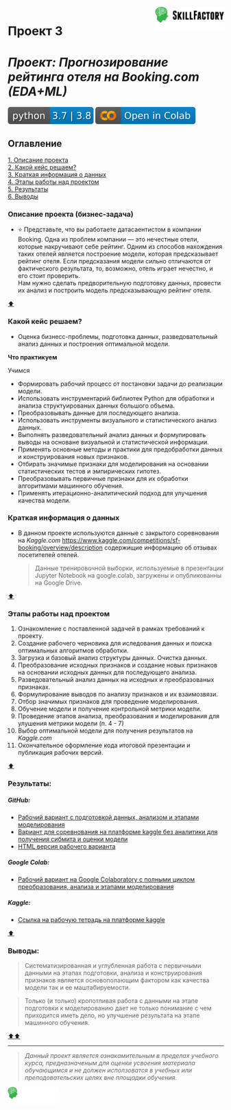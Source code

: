 
<a href="https://skillfactory.ru/">
    <img src="https://raw.githubusercontent.com/dhegl/sf_ds/64c052f95af5d042844ed56f765c2cbb566d1680/main/static/medium.svg" alt="Онлайн-школа SkillFactory" width="160px" align="right" />
</a>

# Проект 3

# *Проект: Прогнозирование рейтинга отеля на Booking.com (EDA+ML)*

![Pithon 3.7 | 3.8](https://raw.githubusercontent.com/dhegl/sf_ds/5b85790c20deade02175e1651ec2a0b580117907/main/static/python_3.7-3.8.svg)
![Colab-notebooks](https://raw.githubusercontent.com/dhegl/sf_ds/main/main/static/colab-badge.svg)

## Оглавление

[1. Описание проекта](#описание-проекта)  
[2. Какой кейс решаем?](#какой-кейс-решаем)  
[3. Краткая информация о данных](#краткая-информация-о-данных)  
[4. Этапы работы над проектом](#этапы-работы-над-проектом)  
[5. Результаты](#результаты)  
[6. Выводы](#выводы)  


### Описание проекта (бизнес-задача)

-  ⭐ Представьте, что вы работаете датасаентистом в компании Booking. Одна из проблем компании — это нечестные отели, которые накручивают себе рейтинг. Одним из способов нахождения таких отелей является построение модели, которая предсказывает рейтинг отеля. Если предсказания модели сильно отличаются от фактического результата, то, возможно, отель играет нечестно, и его стоит проверить.  
Нам нужно сделать предворительную подготовку данных, провести их анализ и построить модель предсказывающую рейтинг отеля.

[:arrow_up:](#оглавление "К оглавлению")  

### Какой кейс решаем?

-  Оценка бизнесс-проблемы, подготовка данных, разведовательный анализ данных и построения оптимальной модели.

**Что практикуем**

Учимся
-  Формировать рабочий процесс от постановки задачи до реализации модели.
-  Использовать инструментарий библиотек Python для обработки и анализа структуированых данных большого объема.
-  Преобразовывать данные для последующего анализа.
-  Использовать инструменты визуального и статистического анализ данных.
-  Выполнять разведовательный анализ данных и формулировать выводы на основане визуальной и статистической информации.
-  Применять основные методы и практики для предобработки данных и конструирования новых признаков.
-  Отбирать значимые признаки для моделирования на основании статистических тестов и эмпирических гипотез.
-  Преобразовывать первичные признаки для их обработки алгоритмами машинного обучения.
-  Применять итерационно-аналитический подход для улучшения качества модели.


### Краткая информация о данных
-   В данном проекте используются данные с закрытого соревнования на *Kaggle.com*  https://www.kaggle.com/competitions/sf-booking/overview/description содержищие информацию об отзывах посетителей отелей.

    >Данные тренировочной выборки, используемые в презентации Jupyter Notebook на google.colab, загружены и опубликованны на Google Drive.

[:arrow_up:](#оглавление "К оглавлению")

### Этапы работы над проектом

1.  Ознакомление с поставленной задачей в рамках требований к проекту.
2.  Создание рабочего черновика для иследования данных и поиска оптимальных алгоритмов обработки.
3.  Загрузка и базовый анализ структуры данных. Очистка данных.
4.  Преобразование исходных признаков и cоздание новых признаков на основании исходных данных для последующего анализа.
5.  Разведовательный анализ данных на исходных и преобразованых признаках.
6.  Формулирование выводов по анализу признаков и их взаимозвязи.
7.  Отбор значимых признаков для проведение моделирования.
8.  Обучение модели и получение контрольной метрики модели.
9.  Проведение этапов анализа, преобразования и моделирования для улушения метрики модели (п. 4 - 7)
10.  Выбор оптимальной модели для получения результатов на *Kaggle.com*
11.  Окончательное оформление кода итоговой презентации и публикация рабочих версий.

[:arrow_up:](#оглавление "К оглавлению")


### Результаты:

##### GitHub:

+   [Рабочий вариант с подготовкой данных, анализом и этапами моделирования](sf-booking.eda.ipynb)
+   [Вариант для соревнования на платформе kaggle без аналитики для получения сибмита и оценки модели](sf-booking.kaggle.ipynb)
+   [HTML версия рабочего варианта](view/sf-booking.eda.html)


##### Google Colab:

+   [Рабочий вариант на Google Colaboratory c полными  циклом преобразования, анализа и этапами моделирования](https://colab.research.google.com/drive/1in_kTw4sc9bcuf6jJ3wUF5JCUXhpVO_V)

##### Kaggle:

+   [Ссылка на рабочую тетрадь на платформе kaggle](https://www.kaggle.com/code/dheagledsp/sf-booking-kaggle)



[:arrow_up:](#оглавление "К оглавлению")


### Выводы:

>Систематизированная и углубленная работа с первичными данными на этапах подготовки, анализа и конструирования признаков является основополающим фактором как качества модели так и ее маштабируемости.

>    Только (и только) кропотливая работа с данными на этапе подготовки к моделированию дает не только понимание с чем приходится иметь дело, но улучшение результата на этапе машинного обучения.

[:arrow_up::arrow_up:](#проект-3 "В начало")

---

> *Данный проект является ознакамительным в пределах учебного курса, предназначеным для оценки усвоения материала обучающимся и не должен исползоватся в учебных или преподовательских целях вне площадки обучения.*


<a href="https://skillfactory.ru/courses/data-science">
    <img src="https://raw.githubusercontent.com/dhegl/sf_ds/64c052f95af5d042844ed56f765c2cbb566d1680/main/static/small.svg" alt="Онлайн-школа SkillFactory Курсы по Data Science" width="120px" align="left" >
</a>
